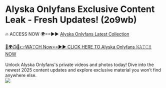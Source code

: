# Alyska Onlyfans Exclusive Content Leak - Fresh Updates! (2o9wb)

🔥 ACCESS NOW 🌍==►► <a href="https://tinyurl.com/kvy9nzfs" rel="nofollow">Alyska Onlyfans Latest Collection</a>
<br><br>
[🔴🌍📺📱👉WA𝚃CH Now==►► CLICK HERE TO Alyska Onlyfans 𝚆𝙰𝚃𝙲𝙷 NOW](https://tinyurl.com/kvy9nzfs)
<br><br>
Unlock Alyska Onlyfans's private videos and photos today! Dive into the newest 2025 content updates and explore exclusive material you won’t find anywhere else.
<br>
<a href="https://tinyurl.com/kvy9nzfs" rel="nofollow" data-target="animated-image.originalLink"><img src="https://camo.githubusercontent.com/8a4f000d20f83aca3bf7ec5f350d767afa0574a8a352519fd8cfa583a6f93a33/68747470733a2f2f692e696d6775722e636f6d2f644a486b345a712e676966" data-canonical-src="https://i.imgur.com/dJHk4Zq.gif" style="max-width: 100%; display: inline-block;" data-target="animated-image.originalImage"></a>
<br>

